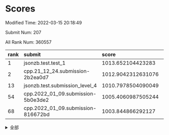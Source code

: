 # Scores

Modified Time: 2022-03-15 20:18:49

Submit Num: 207

All Rank Num: 360557

| rank |               submit               |       score        |       sigma        | pk_num |
| :--- | :--------------------------------- | :----------------- | :----------------- | :----- |
| 1    | jsonzb.test.test_1                 | 1013.652104423283  | 0.8196739483857364 | 6968   |
| 2    | cpp.21_12_24.submission-2b2ea0d7   | 1012.9042312631076 | 0.8192790036535543 | 6963   |
| 13   | jsonzb.test.submission_level_4     | 1010.7978504090049 | 0.7731847587230337 | 6967   |
| 54   | cpp.2022_01_09.submission-5b0e3de2 | 1005.4060987505244 | 0.7196194319697095 | 6970   |
| 68   | cpp.2022_01_09.submission-816672bd | 1003.844866292127  | 0.7078141100952551 | 6969   |


<details>
<summary>全部</summary>

| rank |                 submit                 |       score        |       sigma        | pk_num |
| :--- | :------------------------------------- | :----------------- | :----------------- | :----- |
| 1    | jsonzb.test.test_1                     | 1013.652104423283  | 0.8196739483857364 | 6968   |
| 2    | cpp.21_12_24.submission-2b2ea0d7       | 1012.9042312631076 | 0.8192790036535543 | 6963   |
| 3    | gobigger.level_3.submission_level_3_39 | 1011.728439490106  | 0.7797821913493729 | 6967   |
| 4    | gobigger.level_3.submission_level_3_48 | 1011.4101009704659 | 0.7504548123924089 | 6969   |
| 5    | gobigger.level_3.submission_level_3_36 | 1011.3800517447688 | 0.7865030549809101 | 6967   |
| 6    | gobigger.level_3.submission_level_3_16 | 1011.0192805733793 | 0.7690163685531097 | 6967   |
| 7    | gobigger.level_3.submission_level_3_43 | 1011.012324086308  | 0.7847451112695965 | 6966   |
| 8    | gobigger.level_3.submission_level_3_22 | 1010.9937129007151 | 0.7616361863428657 | 6970   |
| 9    | gobigger.level_3.submission_level_3_42 | 1010.9248351613128 | 0.7727090029684311 | 6970   |
| 10   | gobigger.level_3.submission_level_3_18 | 1010.909622162002  | 0.7654103144593359 | 6969   |
| 11   | gobigger.level_3.submission_level_3_33 | 1010.8617977516001 | 0.7768855468439282 | 6969   |
| 12   | gobigger.level_3.submission_level_3_31 | 1010.8385781524887 | 0.7713055427746838 | 6964   |
| 13   | jsonzb.test.submission_level_4         | 1010.7978504090049 | 0.7731847587230337 | 6967   |
| 14   | gobigger.level_3.submission_level_3_14 | 1010.7194861320867 | 0.7531806670231683 | 6964   |
| 15   | gobigger.level_3.submission_level_3_1  | 1010.6435034962979 | 0.7593098353203662 | 6966   |
| 16   | gobigger.level_3.submission_level_3_8  | 1010.5787825172089 | 0.7645982839457209 | 6965   |
| 17   | gobigger.level_3.submission_level_3_38 | 1010.55960626322   | 0.7547111185078269 | 6966   |
| 18   | gobigger.level_3.submission_level_3_15 | 1010.4700781799696 | 0.7847089269843565 | 6965   |
| 19   | gobigger.level_3.submission_level_3_47 | 1010.3961740840364 | 0.7791608550152553 | 6963   |
| 20   | gobigger.level_3.submission_level_3_19 | 1010.3707491000272 | 0.7574508837823428 | 6967   |
| 21   | gobigger.level_3.submission_level_3_3  | 1010.3046472016857 | 0.7586112807472891 | 6969   |
| 22   | gobigger.level_3.submission_level_3_49 | 1010.3038062255451 | 0.7578210985702019 | 6967   |
| 23   | gobigger.level_3.submission_level_3_37 | 1010.2771432917743 | 0.781634901697431  | 6967   |
| 24   | gobigger.level_3.submission_level_3_17 | 1010.2483944800061 | 0.7757619877368823 | 6969   |
| 25   | gobigger.level_3.submission_level_3_12 | 1010.2315092380616 | 0.7496410681072508 | 6970   |
| 26   | gobigger.level_3.submission_level_3_27 | 1010.2179540692534 | 0.7776262269960497 | 6965   |
| 27   | gobigger.level_3.submission_level_3_23 | 1010.1604727062593 | 0.7595716316047508 | 6967   |
| 28   | gobigger.level_3.submission_level_3_5  | 1010.1501312572063 | 0.7771323255239563 | 6966   |
| 29   | gobigger.level_3.submission_level_3_40 | 1010.1478196024163 | 0.7699155149194423 | 6970   |
| 30   | gobigger.level_3.submission_level_3_29 | 1010.1016928618014 | 0.7513390915859895 | 6968   |
| 31   | gobigger.level_3.submission_level_3_7  | 1010.0613634126947 | 0.7661559593286661 | 6966   |
| 32   | gobigger.level_3.submission_level_3_45 | 1010.0557385375066 | 0.7836688359411496 | 6968   |
| 33   | gobigger.level_3.submission_level_3_44 | 1010.0448873301823 | 0.7515976627106372 | 6965   |
| 34   | gobigger.level_3.submission_level_3_34 | 1010.0391514977337 | 0.7564320892347735 | 6969   |
| 35   | gobigger.level_3.submission_level_3_20 | 1009.9672019612033 | 0.7626887551269399 | 6969   |
| 36   | gobigger.level_3.submission_level_3_26 | 1009.8326106843509 | 0.7875867487491394 | 6968   |
| 37   | gobigger.level_3.submission_level_3_24 | 1009.8190443253037 | 0.7496106821965148 | 6963   |
| 38   | gobigger.level_3.submission_level_3_28 | 1009.7362987132083 | 0.7495901625853347 | 6966   |
| 39   | gobigger.level_3.submission_level_3_6  | 1009.6454020921511 | 0.7588499058634094 | 6966   |
| 40   | gobigger.level_3.submission_level_3_9  | 1009.5955993058925 | 0.7466771635919021 | 6970   |
| 41   | gobigger.level_3.submission_level_3_30 | 1009.567291990089  | 0.7526381269287037 | 6971   |
| 42   | gobigger.level_3.submission_level_3_13 | 1009.5358281268506 | 0.7473169266086334 | 6971   |
| 43   | gobigger.level_3.submission_level_3_4  | 1009.4446630439221 | 0.7630533930707394 | 6963   |
| 44   | gobigger.level_3.submission_level_3_11 | 1009.433869413007  | 0.7441563682648348 | 6967   |
| 45   | gobigger.level_3.submission_level_3_35 | 1009.4292821490423 | 0.7631346883360561 | 6968   |
| 46   | gobigger.level_3.submission_level_3_25 | 1009.2815768585957 | 0.740435798269711  | 6966   |
| 47   | gobigger.level_3.submission_level_3_21 | 1009.2497229482876 | 0.750603232500664  | 6964   |
| 48   | gobigger.level_3.submission_level_3_2  | 1009.1359694816499 | 0.7429548571570616 | 6969   |
| 49   | gobigger.level_3.submission_level_3_10 | 1008.9828098996461 | 0.7376712092008932 | 6964   |
| 50   | gobigger.level_3.submission_level_3_0  | 1008.8584529900481 | 0.7435983251628684 | 6967   |
| 51   | gobigger.level_3.submission_level_3_41 | 1008.8346893887394 | 0.7740772708461424 | 6970   |
| 52   | gobigger.level_3.submission_level_3_46 | 1008.4289004804706 | 0.7442490691137702 | 6965   |
| 53   | gobigger.level_3.submission_level_3_32 | 1008.0244156943667 | 0.7451264918469156 | 6963   |
| 54   | cpp.2022_01_09.submission-5b0e3de2     | 1005.4060987505244 | 0.7196194319697095 | 6970   |
| 55   | gobigger.level_1.submission_level_1_13 | 1004.9561299592086 | 0.718340264138181  | 6965   |
| 56   | gobigger.level_1.submission_level_1_16 | 1004.6783039662499 | 0.7134264708863514 | 6972   |
| 57   | gobigger.level_1.submission_level_1_38 | 1004.4206824627898 | 0.7180446264800332 | 6966   |
| 58   | gobigger.level_1.submission_level_1_40 | 1004.3722386689419 | 0.7280574477306753 | 6971   |
| 59   | gobigger.level_1.submission_level_1_26 | 1004.3092595720516 | 0.7171608660088361 | 6964   |
| 60   | gobigger.level_1.submission_level_1_15 | 1004.2023114327329 | 0.7089680736666493 | 6969   |
| 61   | gobigger.level_1.submission_level_1_43 | 1004.142543355497  | 0.7285875193612704 | 6974   |
| 62   | gobigger.level_1.submission_level_1_9  | 1003.9527050424814 | 0.7180517954092418 | 6972   |
| 63   | gobigger.level_1.submission_level_1_35 | 1003.8865667642218 | 0.733080873707674  | 6970   |
| 64   | gobigger.level_1.submission_level_1_24 | 1003.8862031095643 | 0.723542273719536  | 6968   |
| 65   | gobigger.level_1.submission_level_1_1  | 1003.8814654171227 | 0.7134748260719821 | 6964   |
| 66   | gobigger.level_1.submission_level_1_17 | 1003.8734373523474 | 0.7219500473572628 | 6969   |
| 67   | gobigger.level_1.submission_level_1_5  | 1003.8686531798512 | 0.7202721254543748 | 6969   |
| 68   | cpp.2022_01_09.submission-816672bd     | 1003.844866292127  | 0.7078141100952551 | 6969   |
| 69   | gobigger.level_1.submission_level_1_8  | 1003.8328865690422 | 0.713379605799172  | 6964   |
| 70   | gobigger.level_1.submission_level_1_44 | 1003.7758302048222 | 0.7071892684695527 | 6964   |
| 71   | gobigger.level_1.submission_level_1_37 | 1003.729258416845  | 0.7232182541013837 | 6963   |
| 72   | gobigger.level_1.submission_level_1_4  | 1003.6913516895628 | 0.7262673819006049 | 6966   |
| 73   | gobigger.level_1.submission_level_1_32 | 1003.6581442388679 | 0.7206161099691046 | 6969   |
| 74   | gobigger.level_1.submission_level_1_11 | 1003.6131602167025 | 0.7106693860667463 | 6967   |
| 75   | gobigger.level_1.submission_level_1_48 | 1003.5971204571458 | 0.7145140829900403 | 6967   |
| 76   | gobigger.level_1.submission_level_1_14 | 1003.4613558144049 | 0.7231758842180416 | 6968   |
| 77   | gobigger.level_1.submission_level_1_2  | 1003.4566239344723 | 0.7307931730108954 | 6968   |
| 78   | gobigger.level_1.submission_level_1_42 | 1003.4098806544807 | 0.714963865440445  | 6963   |
| 79   | gobigger.level_1.submission_level_1_33 | 1003.3823679717547 | 0.7117783029795747 | 6967   |
| 80   | gobigger.level_1.submission_level_1_34 | 1003.3517177093911 | 0.7151673685508732 | 6968   |
| 81   | gobigger.level_1.submission_level_1_29 | 1003.2809965846909 | 0.7214740637396543 | 6968   |
| 82   | gobigger.level_1.submission_level_1_12 | 1003.2120623197845 | 0.7112860073684749 | 6963   |
| 83   | gobigger.level_1.submission_level_1_3  | 1003.1951628300474 | 0.7129462154711975 | 6961   |
| 84   | gobigger.level_1.submission_level_1_30 | 1003.1726548907632 | 0.7132891824649324 | 6963   |
| 85   | gobigger.level_1.submission_level_1_20 | 1003.1457221075711 | 0.7131791043743696 | 6968   |
| 86   | gobigger.level_1.submission_level_1_41 | 1003.1160741354778 | 0.7255294107837879 | 6965   |
| 87   | gobigger.level_1.submission_level_1_21 | 1003.103209850644  | 0.7144374594974632 | 6963   |
| 88   | gobigger.level_1.submission_level_1_6  | 1003.0243971487595 | 0.7217573935481527 | 6972   |
| 89   | gobigger.level_1.submission_level_1_23 | 1002.9389261871763 | 0.7145369084127244 | 6969   |
| 90   | gobigger.level_1.submission_level_1_18 | 1002.9384172269565 | 0.7199803803628027 | 6972   |
| 91   | gobigger.level_1.submission_level_1_0  | 1002.8889775792622 | 0.7098949665439347 | 6965   |
| 92   | gobigger.level_1.submission_level_1_31 | 1002.8862900746261 | 0.7217085433548543 | 6966   |
| 93   | gobigger.level_1.submission_level_1_19 | 1002.815432489574  | 0.7296414408663112 | 6966   |
| 94   | gobigger.level_1.submission_level_1_10 | 1002.7909131020352 | 0.7131750932231125 | 6970   |
| 95   | gobigger.level_1.submission_level_1_47 | 1002.7794312107459 | 0.7078871406589107 | 6971   |
| 96   | gobigger.level_1.submission_level_1_28 | 1002.6995181846298 | 0.7238432304374222 | 6968   |
| 97   | gobigger.level_1.submission_level_1_39 | 1002.6275718058426 | 0.7078554387792382 | 6964   |
| 98   | gobigger.level_1.submission_level_1_45 | 1002.5120871672327 | 0.7049215363636328 | 6966   |
| 99   | gobigger.level_1.submission_level_1_22 | 1002.471890412414  | 0.7126353803872826 | 6975   |
| 100  | gobigger.level_1.submission_level_1_25 | 1002.419362358816  | 0.7213598471305787 | 6969   |
| 101  | gobigger.level_1.submission_level_1_27 | 1002.3314096884357 | 0.7089850346417592 | 6967   |
| 102  | gobigger.level_1.submission_level_1_46 | 1002.3096517409584 | 0.7207551847746059 | 6969   |
| 103  | gobigger.level_1.submission_level_1_49 | 1002.1168545219123 | 0.7179674196874165 | 6964   |
| 104  | gobigger.level_1.submission_level_1_36 | 1002.0392396017714 | 0.7202465984063565 | 6967   |
| 105  | gobigger.level_1.submission_level_1_7  | 1001.7758897262837 | 0.710385169231547  | 6966   |
| 106  | gobigger.random.submission_random_4    | 997.0312976210198  | 0.7188027207592298 | 6960   |
| 107  | gobigger.random.submission_random_33   | 996.9002588076569  | 0.7121721242567607 | 6970   |
| 108  | gobigger.random.submission_random_27   | 996.8987001315741  | 0.7008162356944944 | 6965   |
| 109  | gobigger.random.submission_random_23   | 996.6179199397742  | 0.6995509430007065 | 6969   |
| 110  | gobigger.random.submission_random_12   | 996.577213938337   | 0.7058375355591446 | 6969   |
| 111  | gobigger.random.submission_random_6    | 996.5330230591479  | 0.7022000998421274 | 6969   |
| 112  | gobigger.random.submission_random_36   | 996.4994627628342  | 0.714682078985934  | 6968   |
| 113  | gobigger.random.submission_random_48   | 996.4991460740962  | 0.7067086826520662 | 6967   |
| 114  | gobigger.random.submission_random_45   | 996.3875062191449  | 0.7068398779661602 | 6972   |
| 115  | gobigger.random.submission_random_17   | 996.3362081405606  | 0.7100750449722895 | 6967   |
| 116  | gobigger.random.submission_random_31   | 996.3255342431968  | 0.7050776391929618 | 6967   |
| 117  | gobigger.random.submission_random_22   | 996.2923976055363  | 0.7179036424433449 | 6970   |
| 118  | gobigger.random.submission_random_24   | 996.2288527245197  | 0.7068243448266311 | 6968   |
| 119  | gobigger.random.submission_random_0    | 996.2259108334925  | 0.7155434647068746 | 6971   |
| 120  | gobigger.random.submission_random_41   | 996.1771990257865  | 0.7064433116543175 | 6965   |
| 121  | gobigger.random.submission_random_28   | 996.167046272541   | 0.7136622943668534 | 6967   |
| 122  | gobigger.random.submission_random_39   | 996.1606170506916  | 0.727239071227139  | 6963   |
| 123  | gobigger.random.submission_random_37   | 996.1449855276551  | 0.7173322841223463 | 6966   |
| 124  | gobigger.random.submission_random_14   | 996.0979326025215  | 0.7193788466713714 | 6972   |
| 125  | gobigger.random.submission_random_43   | 996.0814023152137  | 0.7147474356849219 | 6970   |
| 126  | gobigger.random.submission_random_49   | 996.0643910484055  | 0.714893981908826  | 6964   |
| 127  | gobigger.random.submission_random_10   | 996.0429684433368  | 0.7066450679411347 | 6964   |
| 128  | gobigger.random.submission_random_47   | 996.0375848979552  | 0.7119363593410414 | 6968   |
| 129  | gobigger.random.submission_random_20   | 995.9934537099666  | 0.7111956263437204 | 6967   |
| 130  | gobigger.random.submission_random_26   | 995.9563595271795  | 0.7041277353379414 | 6964   |
| 131  | gobigger.random.submission_random_42   | 995.9460588813783  | 0.6997990802831352 | 6971   |
| 132  | gobigger.random.submission_random_8    | 995.9203237286032  | 0.7254938117436605 | 6970   |
| 133  | gobigger.random.submission_random_11   | 995.9003759814605  | 0.7008847937917381 | 6964   |
| 134  | gobigger.random.submission_random_29   | 995.8576781041654  | 0.722151765099051  | 6965   |
| 135  | gobigger.random.submission_random_19   | 995.8293826500699  | 0.7129391266220747 | 6972   |
| 136  | gobigger.random.submission_random_21   | 995.8105795709598  | 0.7201663092753102 | 6972   |
| 137  | gobigger.random.submission_random_34   | 995.7531603696066  | 0.7158852984541277 | 6968   |
| 138  | gobigger.random.submission_random_40   | 995.7139652473633  | 0.7214106733465483 | 6963   |
| 139  | gobigger.random.submission_random_38   | 995.705837995404   | 0.7018147601724368 | 6970   |
| 140  | gobigger.random.submission_random_25   | 995.700837444674   | 0.7145437416934337 | 6967   |
| 141  | gobigger.random.submission_random_46   | 995.6755870168782  | 0.7227499087324749 | 6966   |
| 142  | gobigger.random.submission_random_18   | 995.6226879950763  | 0.7023730593291054 | 6972   |
| 143  | gobigger.random.submission_random_15   | 995.5300230403111  | 0.7115710567933684 | 6968   |
| 144  | gobigger.random.submission_random_9    | 995.3876799035461  | 0.7042622771774013 | 6960   |
| 145  | gobigger.random.submission_random_1    | 995.3830034347509  | 0.7015789422026287 | 6966   |
| 146  | gobigger.random.submission_random_13   | 995.3268426523343  | 0.7162263803805125 | 6962   |
| 147  | gobigger.random.submission_random_16   | 995.2466568188769  | 0.7191438247338081 | 6968   |
| 148  | gobigger.random.submission_random_3    | 995.2333681747772  | 0.7044272486506371 | 6969   |
| 149  | gobigger.random.submission_random_5    | 995.2316608841152  | 0.7168770082324576 | 6967   |
| 150  | gobigger.random.submission_random_30   | 995.2105852968822  | 0.7173795663782438 | 6967   |
| 151  | gobigger.random.submission_random_32   | 995.1867768990064  | 0.7213189196315963 | 6967   |
| 152  | gobigger.random.submission_random_35   | 995.0800651077909  | 0.7062948925861483 | 6968   |
| 153  | gobigger.random.submission_random_7    | 995.0685488617518  | 0.7329471127891221 | 6969   |
| 154  | gobigger.random.submission_random_44   | 995.0425647479025  | 0.728138776228531  | 6967   |
| 155  | gobigger.random.submission_random_2    | 994.8974112723708  | 0.7224956818774668 | 6966   |
| 156  | gobigger.level_2.submission_level_2_9  | 994.1650982078284  | 0.7468632762928213 | 6967   |
| 157  | gobigger.level_2.submission_level_2_49 | 994.0548336064198  | 0.7453966926199801 | 6963   |
| 158  | gobigger.level_2.submission_level_2_33 | 993.8182095015213  | 0.7267172691596772 | 6968   |
| 159  | gobigger.level_2.submission_level_2_11 | 993.674323234429   | 0.7155826788189097 | 6962   |
| 160  | gobigger.level_2.submission_level_2_20 | 993.5645442659638  | 0.7183366825506068 | 6967   |
| 161  | gobigger.level_2.submission_level_2_28 | 993.5570935100525  | 0.7413751028285772 | 6967   |
| 162  | gobigger.level_2.submission_level_2_8  | 993.5056465706118  | 0.7231512516219939 | 6968   |
| 163  | gobigger.level_2.submission_level_2_42 | 993.0318510437174  | 0.7503783769587162 | 6965   |
| 164  | gobigger.level_2.submission_level_2_15 | 992.977946810749   | 0.7314125024352055 | 6968   |
| 165  | gobigger.level_2.submission_level_2_47 | 992.9657673439607  | 0.7452659260515334 | 6974   |
| 166  | gobigger.level_2.submission_level_2_6  | 992.9647956263846  | 0.7349226687029629 | 6967   |
| 167  | gobigger.level_2.submission_level_2_14 | 992.9453016238815  | 0.7364051696562512 | 6970   |
| 168  | gobigger.level_2.submission_level_2_41 | 992.941560034351   | 0.7216149766459692 | 6970   |
| 169  | gobigger.level_2.submission_level_2_23 | 992.9000353672676  | 0.7275424666357773 | 6968   |
| 170  | gobigger.level_2.submission_level_2_40 | 992.8362675375713  | 0.7219315784199022 | 6967   |
| 171  | gobigger.level_2.submission_level_2_27 | 992.791775926641   | 0.7436877422264223 | 6966   |
| 172  | gobigger.level_2.submission_level_2_29 | 992.7765146624799  | 0.7246175491820479 | 6966   |
| 173  | gobigger.level_2.submission_level_2_5  | 992.7418491525547  | 0.747164103854378  | 6964   |
| 174  | gobigger.level_2.submission_level_2_44 | 992.4694656501504  | 0.7372004727847183 | 6966   |
| 175  | gobigger.level_2.submission_level_2_45 | 992.3979738106482  | 0.7664906796688941 | 6971   |
| 176  | gobigger.level_2.submission_level_2_34 | 992.3414930378179  | 0.7706846309663471 | 6966   |
| 177  | gobigger.level_2.submission_level_2_24 | 992.2962692211557  | 0.729630199865573  | 6963   |
| 178  | gobigger.level_2.submission_level_2_43 | 992.2650547507066  | 0.735984521396604  | 6971   |
| 179  | gobigger.level_2.submission_level_2_2  | 992.2616224575573  | 0.7436760835548258 | 6969   |
| 180  | gobigger.level_2.submission_level_2_16 | 992.18114679785    | 0.7552314099139446 | 6971   |
| 181  | gobigger.level_2.submission_level_2_22 | 991.8355857155246  | 0.7340112753732778 | 6970   |
| 182  | gobigger.level_2.submission_level_2_38 | 991.7265924039027  | 0.758447783004602  | 6970   |
| 183  | gobigger.level_2.submission_level_2_1  | 991.7147996324811  | 0.7615257373212369 | 6966   |
| 184  | gobigger.level_2.submission_level_2_19 | 991.7083431405123  | 0.7617072865986111 | 6966   |
| 185  | gobigger.level_2.submission_level_2_0  | 991.6636566252085  | 0.7482314754872785 | 6970   |
| 186  | gobigger.level_2.submission_level_2_7  | 991.6153154579167  | 0.7543320930451403 | 6966   |
| 187  | gobigger.level_2.submission_level_2_10 | 991.5976084083782  | 0.7557280631384073 | 6968   |
| 188  | gobigger.level_2.submission_level_2_4  | 991.5632172413916  | 0.7520770480354705 | 6964   |
| 189  | gobigger.level_2.submission_level_2_12 | 991.5388651472613  | 0.7685908235846486 | 6962   |
| 190  | gobigger.level_2.submission_level_2_13 | 991.422969126528   | 0.7366155861344497 | 6968   |
| 191  | gobigger.level_2.submission_level_2_25 | 991.3510707728609  | 0.7561068544340072 | 6964   |
| 192  | gobigger.level_2.submission_level_2_39 | 991.269495239049   | 0.7400298134993419 | 6973   |
| 193  | gobigger.level_2.submission_level_2_3  | 991.26746883292    | 0.7439715658976711 | 6967   |
| 194  | gobigger.level_2.submission_level_2_18 | 991.1415433094968  | 0.7560851417189084 | 6965   |
| 195  | gobigger.level_2.submission_level_2_31 | 991.119147273245   | 0.7649822393175989 | 6968   |
| 196  | gobigger.level_2.submission_level_2_26 | 991.1021447790488  | 0.7443906267207999 | 6969   |
| 197  | gobigger.level_2.submission_level_2_36 | 991.0688444109759  | 0.7588951586064244 | 6962   |
| 198  | gobigger.level_2.submission_level_2_32 | 991.0289085618106  | 0.7738254631742897 | 6965   |
| 199  | gobigger.level_2.submission_level_2_46 | 991.027489324208   | 0.7601632034103415 | 6969   |
| 200  | gobigger.level_2.submission_level_2_48 | 990.8291631933856  | 0.764777573415746  | 6971   |
| 201  | gobigger.level_2.submission_level_2_17 | 990.7455913011405  | 0.7551479438800748 | 6973   |
| 202  | gobigger.level_2.submission_level_2_21 | 990.6708573464774  | 0.8006491182883138 | 6964   |
| 203  | gobigger.level_2.submission_level_2_35 | 990.5316907456488  | 0.7553382298350224 | 6971   |
| 204  | gobigger.level_2.submission_level_2_37 | 990.460046547774   | 0.781299366785341  | 6973   |
| 205  | gobigger.level_2.submission_level_2_30 | 990.4419582549835  | 0.76197527169938   | 6967   |
| 206  | gobigger.none.submission_none_0        | 979.4411545803038  | 1.19375582200664   | 6971   |
| 207  | gobigger.none.submission_none_1        | 974.505141112987   | 1.6144355804118475 | 6968   |

</details>